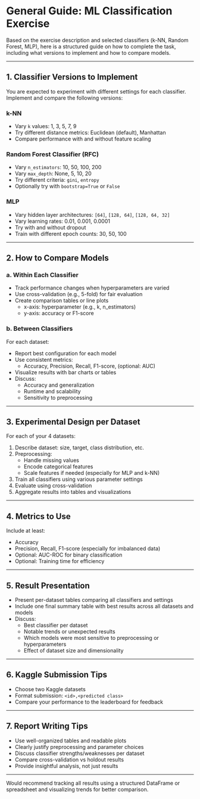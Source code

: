 # General Guide: ML Classification Exercise

Based on the exercise description and selected classifiers (k-NN, Random Forest, MLP), here is a structured guide on how to complete the task, including what versions to implement and how to compare models.

---

## 1. Classifier Versions to Implement

You are expected to experiment with different settings for each classifier. Implement and compare the following versions:

### k-NN
- Vary `k` values: 1, 3, 5, 7, 9
- Try different distance metrics: Euclidean (default), Manhattan
- Compare performance with and without feature scaling

### Random Forest Classifier (RFC)
- Vary `n_estimators`: 10, 50, 100, 200
- Vary `max_depth`: None, 5, 10, 20
- Try different criteria: `gini`, `entropy`
- Optionally try with `bootstrap=True` or `False`

### MLP
- Vary hidden layer architectures: `[64]`, `[128, 64]`, `[128, 64, 32]`
- Vary learning rates: 0.01, 0.001, 0.0001
- Try with and without dropout
- Train with different epoch counts: 30, 50, 100

---

## 2. How to Compare Models

### a. Within Each Classifier
- Track performance changes when hyperparameters are varied
- Use cross-validation (e.g., 5-fold) for fair evaluation
- Create comparison tables or line plots
  - x-axis: hyperparameter (e.g., k, n_estimators)
  - y-axis: accuracy or F1-score

### b. Between Classifiers
For each dataset:
- Report best configuration for each model
- Use consistent metrics:
  - Accuracy, Precision, Recall, F1-score, (optional: AUC)
- Visualize results with bar charts or tables
- Discuss:
  - Accuracy and generalization
  - Runtime and scalability
  - Sensitivity to preprocessing

---

## 3. Experimental Design per Dataset

For each of your 4 datasets:
1. Describe dataset: size, target, class distribution, etc.
2. Preprocessing:
   - Handle missing values
   - Encode categorical features
   - Scale features if needed (especially for MLP and k-NN)
3. Train all classifiers using various parameter settings
4. Evaluate using cross-validation
5. Aggregate results into tables and visualizations

---

## 4. Metrics to Use

Include at least:
- Accuracy
- Precision, Recall, F1-score (especially for imbalanced data)
- Optional: AUC-ROC for binary classification
- Optional: Training time for efficiency

---

## 5. Result Presentation

- Present per-dataset tables comparing all classifiers and settings
- Include one final summary table with best results across all datasets and models
- Discuss:
  - Best classifier per dataset
  - Notable trends or unexpected results
  - Which models were most sensitive to preprocessing or hyperparameters
  - Effect of dataset size and dimensionality

---

## 6. Kaggle Submission Tips

- Choose two Kaggle datasets
- Format submission: `<id>,<predicted class>`
- Compare your performance to the leaderboard for feedback

---

## 7. Report Writing Tips

- Use well-organized tables and readable plots
- Clearly justify preprocessing and parameter choices
- Discuss classifier strengths/weaknesses per dataset
- Compare cross-validation vs holdout results
- Provide insightful analysis, not just results

---

Would recommend tracking all results using a structured DataFrame or spreadsheet and visualizing trends for better comparison.
